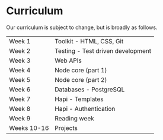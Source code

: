 # Curriculum

Our curriculum is subject to change, but is broadly as follows.

|   |   |
|---|---|
| Week 1  | Toolkit - HTML, CSS, Git |
| Week 2  | Testing - Test driven development  |
| Week 3  | Web APIs |
| Week 4  | Node core (part 1) |
| Week 5  | Node core (part 2) |
| Week 6  | Databases - PostgreSQL |
| Week 7  | Hapi - Templates |
| Week 8  | Hapi - Authentication |
| Week 9 | Reading week |
| Weeks 10-16 | Projects |
